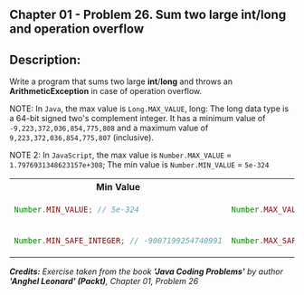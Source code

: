 ## Chapter 01 - Problem 26. Sum two large int/long and operation overflow

## Description:

Write a program that sums two large **int**/**long** and throws an **ArithmeticException** in case of operation overflow.

NOTE: In `Java`, the max value is `Long.MAX_VALUE`, long: The long data type is a 64-bit signed two's complement integer. It has a minimum value of `-9,223,372,036,854,775,808` and a maximum value of `9,223,372,036,854,775,807` (inclusive).

NOTE 2: In `JavaScript`, the max value is `Number.MAX_VALUE` = `1.7976931348623157e+308`;
The min value is `Number.MIN_VALUE` = `5e-324`

<table>
  <tr>
  <th> Min Value </th> <th> Max Value </th>
  </tr>
  <tr>
    <td>

```javascript
Number.MIN_VALUE; // 5e-324
```
  </td>
<td>

```javascript
Number.MAX_VALUE; // 1.7976931348623157e+308
```
  </td>
  </tr>



<!-- -->
<tr>
<td>


```javascript
Number.MIN_SAFE_INTEGER; // -9007199254740991
```
</td>
<td>

```javascript
Number.MAX_SAFE_INTEGER; // 9007199254740991
```
</td>
</tr>
<!-- -->

</table>



_<strong>Credits:</strong> Exercise taken from the book <strong>'Java Coding Problems'</strong> by author <strong>'Anghel Leonard' (Packt)</strong>, Chapter 01, Problem 26_